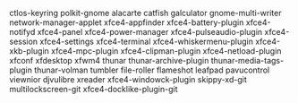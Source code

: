 ctlos-keyring
polkit-gnome
alacarte
catfish
galculator
gnome-multi-writer
network-manager-applet
xfce4-appfinder
xfce4-battery-plugin
xfce4-notifyd
xfce4-panel
xfce4-power-manager
xfce4-pulseaudio-plugin
xfce4-session
xfce4-settings
xfce4-terminal
xfce4-whiskermenu-plugin
xfce4-xkb-plugin
xfce4-mpc-plugin
xfce4-clipman-plugin
xfce4-netload-plugin
xfconf
xfdesktop
xfwm4
thunar
thunar-archive-plugin
thunar-media-tags-plugin
thunar-volman
tumbler
file-roller
flameshot
leafpad
pavucontrol
viewnior
djvulibre
xreader
xfce4-windowck-plugin
skippy-xd-git
multilockscreen-git
xfce4-docklike-plugin-git

